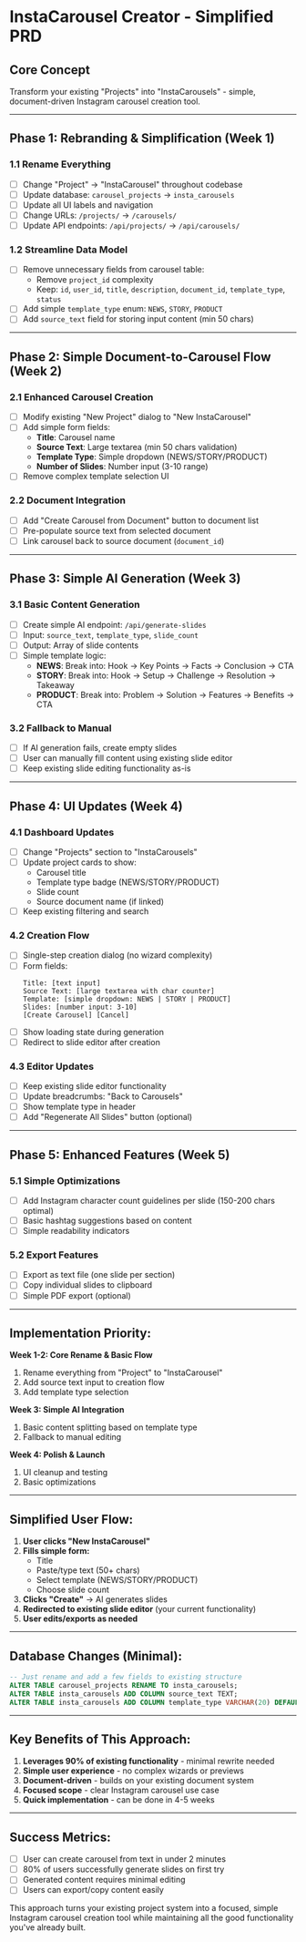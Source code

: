 # **InstaCarousel Creator - Simplified PRD**

## **Core Concept**
Transform your existing "Projects" into "InstaCarousels" - simple, document-driven Instagram carousel creation tool.

---

## **Phase 1: Rebranding & Simplification (Week 1)**

### **1.1 Rename Everything**
- [ ] Change "Project" → "InstaCarousel" throughout codebase
- [ ] Update database: `carousel_projects` → `insta_carousels`
- [ ] Update all UI labels and navigation
- [ ] Change URLs: `/projects/` → `/carousels/`
- [ ] Update API endpoints: `/api/projects/` → `/api/carousels/`

### **1.2 Streamline Data Model**
- [ ] Remove unnecessary fields from carousel table:
  - Remove `project_id` complexity
  - Keep: `id`, `user_id`, `title`, `description`, `document_id`, `template_type`, `status`
- [ ] Add simple `template_type` enum: `NEWS`, `STORY`, `PRODUCT`
- [ ] Add `source_text` field for storing input content (min 50 chars)

---

## **Phase 2: Simple Document-to-Carousel Flow (Week 2)**

### **2.1 Enhanced Carousel Creation**
- [ ] Modify existing "New Project" dialog to "New InstaCarousel"
- [ ] Add simple form fields:
  - **Title**: Carousel name
  - **Source Text**: Large textarea (min 50 chars validation)
  - **Template Type**: Simple dropdown (NEWS/STORY/PRODUCT)
  - **Number of Slides**: Number input (3-10 range)
- [ ] Remove complex template selection UI

### **2.2 Document Integration**
- [ ] Add "Create Carousel from Document" button to document list
- [ ] Pre-populate source text from selected document
- [ ] Link carousel back to source document (`document_id`)

---

## **Phase 3: Simple AI Generation (Week 3)**

### **3.1 Basic Content Generation**
- [ ] Create simple AI endpoint: `/api/generate-slides`
- [ ] Input: `source_text`, `template_type`, `slide_count`
- [ ] Output: Array of slide contents
- [ ] Simple template logic:
  - **NEWS**: Break into: Hook → Key Points → Facts → Conclusion → CTA
  - **STORY**: Break into: Hook → Setup → Challenge → Resolution → Takeaway
  - **PRODUCT**: Break into: Problem → Solution → Features → Benefits → CTA

### **3.2 Fallback to Manual**
- [ ] If AI generation fails, create empty slides
- [ ] User can manually fill content using existing slide editor
- [ ] Keep existing slide editing functionality as-is

---

## **Phase 4: UI Updates (Week 4)**

### **4.1 Dashboard Updates**
- [ ] Change "Projects" section to "InstaCarousels"
- [ ] Update project cards to show:
  - Carousel title
  - Template type badge (NEWS/STORY/PRODUCT)
  - Slide count
  - Source document name (if linked)
- [ ] Keep existing filtering and search

### **4.2 Creation Flow**
- [ ] Single-step creation dialog (no wizard complexity)
- [ ] Form fields:
  ```
  Title: [text input]
  Source Text: [large textarea with char counter]
  Template: [simple dropdown: NEWS | STORY | PRODUCT]
  Slides: [number input: 3-10]
  [Create Carousel] [Cancel]
  ```
- [ ] Show loading state during generation
- [ ] Redirect to slide editor after creation

### **4.3 Editor Updates**
- [ ] Keep existing slide editor functionality
- [ ] Update breadcrumbs: "Back to Carousels"
- [ ] Show template type in header
- [ ] Add "Regenerate All Slides" button (optional)

---

## **Phase 5: Enhanced Features (Week 5)**

### **5.1 Simple Optimizations**
- [ ] Add Instagram character count guidelines per slide (150-200 chars optimal)
- [ ] Basic hashtag suggestions based on content
- [ ] Simple readability indicators

### **5.2 Export Features**
- [ ] Export as text file (one slide per section)
- [ ] Copy individual slides to clipboard
- [ ] Simple PDF export (optional)

---

## **Implementation Priority:**

**Week 1-2: Core Rename & Basic Flow**
1. Rename everything from "Project" to "InstaCarousel"
2. Add source text input to creation flow
3. Add template type selection

**Week 3: Simple AI Integration**
1. Basic content splitting based on template type
2. Fallback to manual editing

**Week 4: Polish & Launch**
1. UI cleanup and testing
2. Basic optimizations

---

## **Simplified User Flow:**

1. **User clicks "New InstaCarousel"**
2. **Fills simple form:**
   - Title
   - Paste/type text (50+ chars)
   - Select template (NEWS/STORY/PRODUCT)
   - Choose slide count
3. **Clicks "Create"** → AI generates slides
4. **Redirected to existing slide editor** (your current functionality)
5. **User edits/exports as needed**

---

## **Database Changes (Minimal):**

```sql
-- Just rename and add a few fields to existing structure
ALTER TABLE carousel_projects RENAME TO insta_carousels;
ALTER TABLE insta_carousels ADD COLUMN source_text TEXT;
ALTER TABLE insta_carousels ADD COLUMN template_type VARCHAR(20) DEFAULT 'STORY';
```

---

## **Key Benefits of This Approach:**

1. **Leverages 90% of existing functionality** - minimal rewrite needed
2. **Simple user experience** - no complex wizards or previews
3. **Document-driven** - builds on your existing document system
4. **Focused scope** - clear Instagram carousel use case
5. **Quick implementation** - can be done in 4-5 weeks

---

## **Success Metrics:**

- [ ] User can create carousel from text in under 2 minutes
- [ ] 80% of users successfully generate slides on first try
- [ ] Generated content requires minimal editing
- [ ] Users can export/copy content easily

This approach turns your existing project system into a focused, simple Instagram carousel creation tool while maintaining all the good functionality you've already built. 